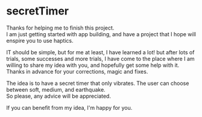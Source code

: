 # secretTimer

Thanks for helping me to finish this project.  
I am just getting started with app building, and have a project that I hope will enspire you to use haptics.

IT should be simple, but for me at least, I have learned a lot! but after lots of trials, some successes and more trials, I have come to the place where
I am willing to share my idea with you, and hopefully get some help with it.
Thanks in advance for your corrections, magic and fixes.

The idea is to have a secret timer that only vibrates.  The user can choose between soft, medium, and earthquake.  
So please, any advice will be appreciated.

If you can benefit from my idea, I'm happy for you.

